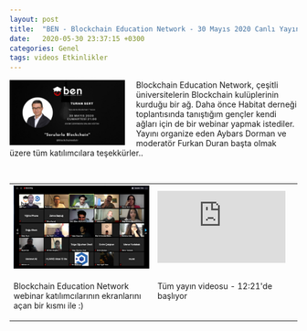 ```yaml
---
layout: post
title:  "BEN - Blockchain Education Network - 30 Mayıs 2020 Canlı Yayın"
date:   2020-05-30 23:37:15 +0300
categories: Genel
tags: videos Etkinlikler
---
```


<img align="left" src="/assets/ben_webinar_200530.jpg" style="width:40%; padding-right:20px"> Blockchain Education Network, çeşitli üniversitelerin Blockchain kulüplerinin kurduğu bir ağ. Daha önce Habitat derneği toplantısında tanıştığım gençler kendi ağları için de bir webinar yapmak istediler. Yayını organize eden Aybars Dorman ve moderatör Furkan Duran başta olmak üzere tüm katılımcılara teşekkürler..

&nbsp;

<table><tr><td style="width:50%">
<img src="/assets/ben_webinar_screenshot_640.png">
</td>
<td style="width:50%">
<iframe width="224" height="126" src="https://www.youtube.com/embed/y-YIugVNmLw?t=741" frameborder="0" allowfullscreen></iframe></td></tr>
<tr><td style="width:50%; vertical-align:top">
<p>
Blockchain Education Network webinar katılımcılarının ekranlarını açan bir kısmı ile :) 
</p></td>
<td style="width:50%; vertical-align:top">
<p>
Tüm yayın videosu - 12:21'de başlıyor</p>
</td></tr>
</table>
